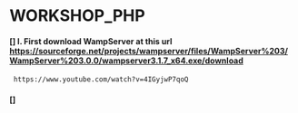# WORKSHOP_PHP

#### [] I. First download WampServer at this url https://sourceforge.net/projects/wampserver/files/WampServer%203/WampServer%203.0.0/wampserver3.1.7_x64.exe/download
     https://www.youtube.com/watch?v=4IGyjwP7qoQ
     
#### [] 
